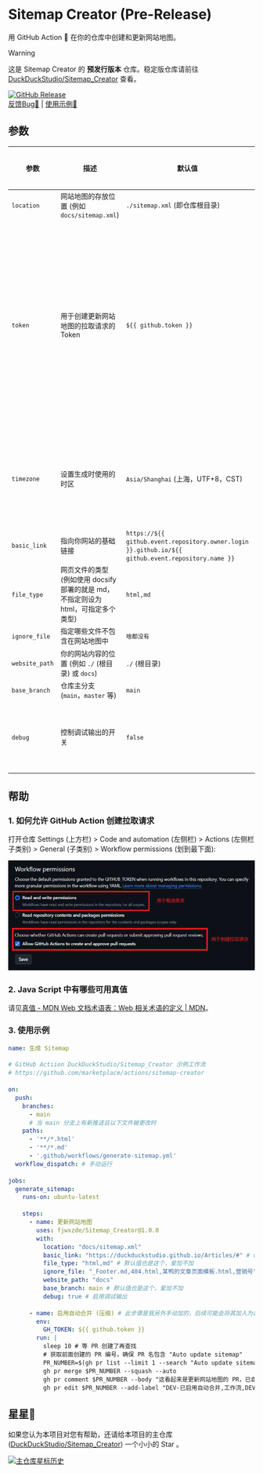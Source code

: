 # Sitemap Creator (Pre-Release)
用 GitHub Action 🚀 在你的仓库中创建和更新网站地图。  

> [!WARNING]
> 这是 Sitemap Creator 的 **预发行版本** 仓库。稳定版仓库请前往 [DuckDuckStudio/Sitemap_Creator](https://github.com/DuckDuckStudio/Sitemap_Creator) 查看。  

[![GitHub Release](https://img.shields.io/github/release/fjwxzde/Sitemap_Creator?style=flat)](https://github.com/fjwxzde/Sitemap_Creator/releases/latest)  
[反馈Bug🐛](https://github.com/DuckDuckStudio/Sitemap_Creator/issues) | [使用示例🚀](#3-使用示例)  

## 参数
| 参数 | 描述 | 默认值 | 是否必须 | 备注 |
|-----|-----|-----|-----|-----|
| `location` | 网站地图的存放位置 (例如 `docs/sitemap.xml`) | `./sitemap.xml` (即仓库根目录) | 否 | / |
| `token` | 用于创建更新网站地图的拉取请求的 Token | `${{ github.token }}` | 否 | 您的 Token 至少应该具有 `repo` 权限来创建拉取请求，如果使用默认的 Action Token 则需要在仓库设置中允许 GitHub Action 创建拉取请求<sup>[1](#如何允许-github-action-创建拉取请求)</sup> |
| `timezone` | 设置生成时使用的时区 | `Asia/Shanghai` (上海，UTF+8，CST) | 否 | 遵循 IANA时区数据库（也称为Olson时区数据库）的格式 |
| `basic_link` | 指向你网站的基础链接 | `https://${{ github.event.repository.owner.login }}.github.io/${{ github.event.repository.name }}` | 否 | 结尾不要带 `/` |
| `file_type` | 网页文件的类型 (例如使用 docsify 部署的就是 md，不指定则设为 html，可指定多个类型) | `html,md` | 否 | 不带`.`，`md`类型会自动去掉后缀名 |
| `ignore_file` | 指定哪些文件不包含在网站地图中 | `啥都没有` | 否 | `,`间隔 |
| `website_path` | 你的网站内容的位置 (例如 `./` (根目录) 或 `docs`) | `./` (根目录) | **是** | / |
| `base_branch` | 仓库主分支 (`main`，`master` 等) | `main` | 否 | / |
| `debug` | 控制调试输出的开关 | `false` | 否 | 你用`true`还是`1`随便，js里真值<sup>[2](#2-java-script-中有哪些可用真值)</sup>的都行 |

## 帮助
### 1. 如何允许 GitHub Action 创建拉取请求
打开仓库 Settings (上方栏) > Code and automation (左侧栏) > Actions (左侧栏子类别) > General (子类别) > Workflow permissions (划到最下面):  

![记得按 Save 保存](docs/imgs/README/1.png)

### 2. Java Script 中有哪些可用真值
请见[真值 - MDN Web 文档术语表：Web 相关术语的定义 | MDN](https://developer.mozilla.org/zh-CN/docs/Glossary/Truthy)。  

### 3. 使用示例
```yml
name: 生成 Sitemap

# GitHub Actiion DuckDuckStudio/Sitemap_Creator 示例工作流
# https://github.com/marketplace/actions/sitemap-creator

on:
  push:
    branches:
      - main
      # 当 main 分支上有新推送且以下文件被更改时
    paths:
      - '**/*.html'
      - '**/*.md'
      - '.github/workflows/generate-sitemap.yml'
  workflow_dispatch: # 手动运行

jobs:
  generate_sitemap:
    runs-on: ubuntu-latest

    steps:
      - name: 更新网站地图
        uses: fjwxzde/Sitemap_Creator@1.0.0
        with:
          location: "docs/sitemap.xml"
          basic_link: "https://duckduckstudio.github.io/Articles/#" # docsify 部署的
          file_type: "html,md" # 默认值也是这个，爱加不加
          ignore_file: "_Footer.md,404.html,某鸭的文章页面模板.html,营销号"
          website_path: "docs"
          base_branch: main # 默认值也是这个，爱加不加
          debug: true # 启用调试输出

      - name: 启用自动合并 (压缩) # 此步骤是我另外手动加的，后续可能会将其加入为新参数
        env:
          GH_TOKEN: ${{ github.token }}
        run: |
          sleep 10 # 等 PR 创建了再查找
          # 获取前面创建的 PR 编号，确保 PR 名包含 "Auto update sitemap"
          PR_NUMBER=$(gh pr list --limit 1 --search "Auto update sitemap" --json number | jq -r '.[0].number')
          gh pr merge $PR_NUMBER --squash --auto
          gh pr comment $PR_NUMBER --body "这看起来是更新网站地图的 PR，已自动启用自动合并。👍"
          gh pr edit $PR_NUMBER --add-label "DEV-已启用自动合并,工作流,DEV-开发分支合并" # 此处按照你自己仓库的标签来
```

## 星星🌟
如果您认为本项目对您有帮助，还请给本项目的主仓库 ([DuckDuckStudio/Sitemap_Creator](https://github.com/DuckDuckStudio/Sitemap_Creator)) 一个小小的 Star 。  

[![主仓库星标历史](https://api.star-history.com/svg?repos=DuckDuckStudio/Sitemap_Creator&type=Date)](https://star-history.com/#DuckDuckStudio/Sitemap_Creator&Date)  
